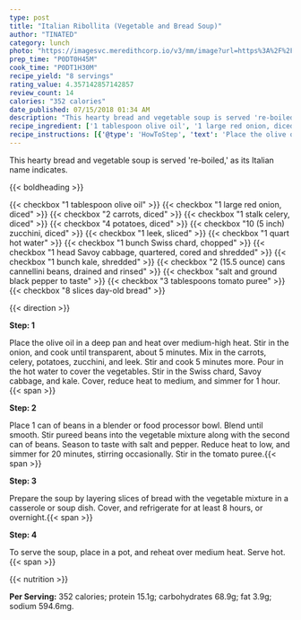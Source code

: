 ```yaml
---
type: post
title: "Italian Ribollita (Vegetable and Bread Soup)"
author: "TINATED"
category: lunch
photo: "https://imagesvc.meredithcorp.io/v3/mm/image?url=https%3A%2F%2Fimages.media-allrecipes.com%2Fuserphotos%2F57171.jpg"
prep_time: "P0DT0H45M"
cook_time: "P0DT1H30M"
recipe_yield: "8 servings"
rating_value: 4.357142857142857
review_count: 14
calories: "352 calories"
date_published: 07/15/2018 01:34 AM
description: "This hearty bread and vegetable soup is served 're-boiled,' as its Italian name indicates."
recipe_ingredient: ['1 tablespoon olive oil', '1 large red onion, diced', '2 carrots, diced', '1 stalk celery, diced', '4 potatoes, diced', '10 (5 inch) zucchini, diced', '1 leek, sliced', '1 quart hot water', '1 bunch Swiss chard, chopped', '1 head Savoy cabbage, quartered, cored and shredded', '1 bunch kale, shredded', '2 (15.5 ounce) cans cannellini beans, drained and rinsed', 'salt and ground black pepper to taste', '3 tablespoons tomato puree', '8 slices day-old bread']
recipe_instructions: [{'@type': 'HowToStep', 'text': 'Place the olive oil in a deep pan and heat over medium-high heat. Stir in the onion, and cook until transparent, about 5 minutes. Mix in the carrots, celery, potatoes, zucchini, and leek. Stir and cook 5 minutes more. Pour in the hot water to cover the vegetables. Stir in the Swiss chard, Savoy cabbage, and kale. Cover, reduce heat to medium, and simmer for 1 hour.\n'}, {'@type': 'HowToStep', 'text': 'Place 1 can of beans in a blender or food processor bowl. Blend until smooth. Stir pureed beans into the vegetable mixture along with the second can of beans. Season to taste with salt and pepper. Reduce heat to low, and simmer for 20 minutes, stirring occasionally. Stir in the tomato puree.\n'}, {'@type': 'HowToStep', 'text': 'Prepare the soup by layering slices of bread with the vegetable mixture in a casserole or soup dish. Cover, and refrigerate for at least 8 hours, or overnight.\n'}, {'@type': 'HowToStep', 'text': 'To serve the soup, place in a pot, and reheat over medium heat. Serve hot.\n'}]
---
```


This hearty bread and vegetable soup is served 're-boiled,' as its Italian name indicates. 

{{< boldheading >}}

{{< checkbox "1 tablespoon olive oil" >}}
{{< checkbox "1 large red onion, diced" >}}
{{< checkbox "2  carrots, diced" >}}
{{< checkbox "1 stalk celery, diced" >}}
{{< checkbox "4  potatoes, diced" >}}
{{< checkbox "10 (5 inch) zucchini, diced" >}}
{{< checkbox "1  leek, sliced" >}}
{{< checkbox "1 quart hot water" >}}
{{< checkbox "1 bunch Swiss chard, chopped" >}}
{{< checkbox "1 head Savoy cabbage, quartered, cored and shredded" >}}
{{< checkbox "1 bunch kale, shredded" >}}
{{< checkbox "2 (15.5 ounce) cans cannellini beans, drained and rinsed" >}}
{{< checkbox "salt and ground black pepper to taste" >}}
{{< checkbox "3 tablespoons tomato puree" >}}
{{< checkbox "8 slices day-old bread" >}}


{{< direction >}}

**Step: 1**

Place the olive oil in a deep pan and heat over medium-high heat. Stir in the onion, and cook until transparent, about 5 minutes. Mix in the carrots, celery, potatoes, zucchini, and leek. Stir and cook 5 minutes more. Pour in the hot water to cover the vegetables. Stir in the Swiss chard, Savoy cabbage, and kale. Cover, reduce heat to medium, and simmer for 1 hour.{{< span >}}

**Step: 2**

Place 1 can of beans in a blender or food processor bowl. Blend until smooth. Stir pureed beans into the vegetable mixture along with the second can of beans. Season to taste with salt and pepper. Reduce heat to low, and simmer for 20 minutes, stirring occasionally. Stir in the tomato puree.{{< span >}}

**Step: 3**

Prepare the soup by layering slices of bread with the vegetable mixture in a casserole or soup dish. Cover, and refrigerate for at least 8 hours, or overnight.{{< span >}}

**Step: 4**

To serve the soup, place in a pot, and reheat over medium heat. Serve hot.{{< span >}}

{{< nutrition >}}

**Per Serving:** 352 calories; protein 15.1g; carbohydrates 68.9g; fat 3.9g; sodium 594.6mg.